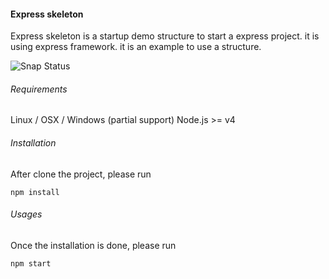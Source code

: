 #### Express skeleton
Express skeleton is a startup demo structure to start a express project. it is using express framework. it is an example to use 
a structure.

![Snap Status](https://build.snapcraft.io/badge/sas05/express-skeleton.svg)

###### Requirements
Linux / OSX / Windows (partial support)
Node.js >= v4

###### Installation
After clone the project, please run 
```
npm install
```

###### Usages
Once the installation is done, please run
```
npm start
```